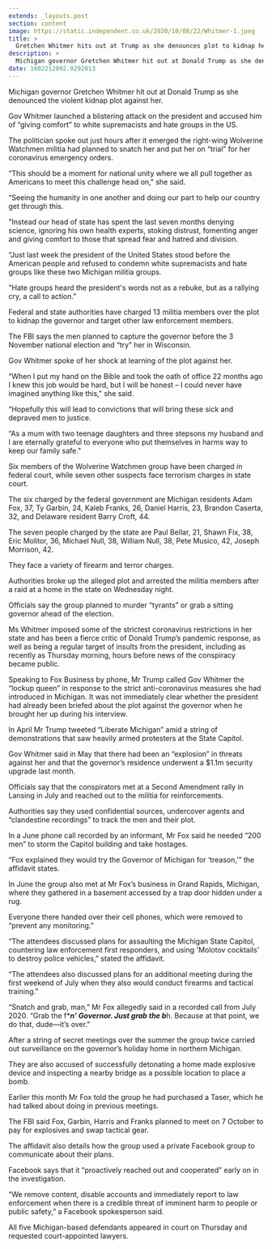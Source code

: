 ```yaml
--- 
extends: _layouts.post 
section: content 
image: https://static.independent.co.uk/2020/10/08/22/Whitmer-1.jpeg 
title: > 
  Gretchen Whitmer hits out at Trump as she denounces plot to kidnap her 
description: > 
  Michigan governor Gretchen Whitmer hit out at Donald Trump as she denounced the violent kidnap plot against her.“Just last week the president of the United States stood before the American people and refused to condemn white supremacists and hate groups like these two Michigan militia groups.Federal and state authorities have charged 13 militia members over the plot to kidnap the governor and target other law enforcement members.In a June phone call recorded by an informant, Mr Fox said he needed “200 men” to storm the Capitol building and take hostages.Earlier this month Mr Fox told the group he had purchased a Taser, which he had talked about doing in previous meetings. 
date: 1602212092.0292013 
--- 
```

Michigan governor Gretchen Whitmer hit out at Donald Trump as she denounced the violent kidnap plot against her.

Gov Whitmer launched a blistering attack on the president and accused him of “giving comfort” to white supremacists and hate groups in the US.

The politician spoke out just hours after it emerged the right-wing Wolverine Watchmen militia had planned to snatch her and put her on “trial” for her coronavirus emergency orders.

“This should be a moment for national unity where we all pull together as Americans to meet this challenge head on," she said.

“Seeing the humanity in one another and doing our part to help our country get through this.

"Instead our head of state has spent the last seven months denying science, ignoring his own health experts, stoking distrust, fomenting anger and giving comfort to those that spread fear and hatred and division.

“Just last week the president of the United States stood before the American people and refused to condemn white supremacists and hate groups like these two Michigan militia groups.

"Hate groups heard the president's words not as a rebuke, but as a rallying cry, a call to action."

Federal and state authorities have charged 13 militia members over the plot to kidnap the governor and target other law enforcement members.

The FBI says the men planned to capture the governor before the 3 November national election and “try” her in Wisconsin.

Gov Whitmer spoke of her shock at learning of the plot against her.

“When I put my hand on the Bible and took the oath of office 22 months ago I knew this job would be hard, but I will be honest – I could never have imagined anything like this," she said.

“Hopefully this will lead to convictions that will bring these sick and depraved men to justice.

“As a mum with two teenage daughters and three stepsons my husband and I are eternally grateful to everyone who put themselves in harms way to keep our family safe."

Six members of the Wolverine Watchmen group have been charged in federal court, while seven other suspects face terrorism charges in state court.

The six charged by the federal government are Michigan residents Adam Fox, 37, Ty Garbin, 24, Kaleb Franks, 26, Daniel Harris, 23, Brandon Caserta, 32, and Delaware resident Barry Croft, 44.

The seven people charged by the state are Paul Bellar, 21, Shawn Fix, 38, Eric Molitor, 36, Michael Null, 38, William Null, 38, Pete Musico, 42, Joseph Morrison, 42.

They face a variety of firearm and terror charges.

Authorities broke up the alleged plot and arrested the militia members after a raid at a home in the state on Wednesday night.

Officials say the group planned to murder “tyrants” or grab a sitting governor ahead of the election.

Ms Whitmer imposed some of the strictest coronavirus restrictions in her state and has been a fierce critic of Donald Trump’s pandemic response, as well as being a regular target of insults from the president, including as recently as Thursday morning, hours before news of the conspiracy became public.

Speaking to Fox Business by phone, Mr Trump called Gov Whitmer the “lockup queen” in response to the strict anti-coronavirus measures she had introduced in Michigan. It was not immediately clear whether the president had already been briefed about the plot against the governor when he brought her up during his interview.

In April Mr Trump tweeted “Liberate Michigan” amid a string of demonstrations that saw heavily armed protesters at the State Capitol.

Gov Whitmer said in May that there had been an “explosion” in threats against her and that the governor’s residence underwent a $1.1m security upgrade last month.

Officials say that the conspirators met at a Second Amendment rally in Lansing in July and reached out to the militia for reinforcements.

Authorities say they used confidential sources, undercover agents and “clandestine recordings” to track the men and their plot.

In a June phone call recorded by an informant, Mr Fox said he needed “200 men” to storm the Capitol building and take hostages.

“Fox explained they would try the Governor of Michigan for ‘treason,’” the affidavit states.

In June the group also met at Mr Fox’s business in Grand Rapids, Michigan, where they gathered in a basement accessed by a trap door hidden under a rug.

Everyone there handed over their cell phones, which were removed to “prevent any monitoring.”

“The attendees discussed plans for assaulting the Michigan State Capitol, countering law enforcement first responders, and using 'Molotov cocktails' to destroy police vehicles,” stated the affidavit.

“The attendees also discussed plans for an additional meeting during the first weekend of July when they also would conduct firearms and tactical training.”

“Snatch and grab, man,” Mr Fox allegedly said in a recorded call from July 2020. “Grab the f****n’ Governor. Just grab the b***h. Because at that point, we do that, dude—it’s over."

After a string of secret meetings over the summer the group twice carried out surveillance on the governor’s holiday home in northern Michigan.

They are also accused of successfully detonating a home made explosive device and inspecting a nearby bridge as a possible location to place a bomb.

Earlier this month Mr Fox told the group he had purchased a Taser, which he had talked about doing in previous meetings.

The FBI said Fox, Garbin, Harris and Franks planned to meet on 7 October to pay for explosives and swap tactical gear.

The affidavit also details how the group used a private Facebook group to communicate about their plans.

Facebook says that it “proactively reached out and cooperated” early on in the investigation.

“We remove content, disable accounts and immediately report to law enforcement when there is a credible threat of imminent harm to people or public safety,” a Facebook spokesperson said.

All five Michigan-based defendants appeared in court on Thursday and requested court-appointed lawyers.